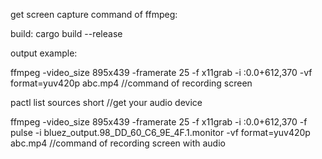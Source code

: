 get screen capture command of ffmpeg:

build: cargo build --release

output example:

ffmpeg -video_size 895x439 -framerate 25 -f x11grab -i :0.0+612,370 -vf format=yuv420p abc.mp4    //command of recording screen 


pactl list sources short //get your audio device 


ffmpeg -video_size 895x439 -framerate 25 -f x11grab -i :0.0+612,370 -f pulse -i bluez_output.98_DD_60_C6_9E_4F.1.monitor -vf format=yuv420p abc.mp4   //command of recording screen with audio
